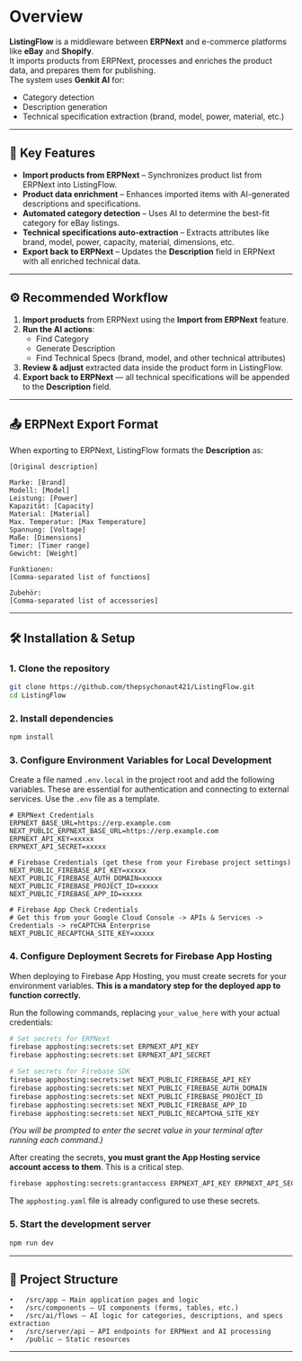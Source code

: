 # Overview

**ListingFlow** is a middleware between **ERPNext** and e-commerce platforms like **eBay** and **Shopify**.  
It imports products from ERPNext, processes and enriches the product data, and prepares them for publishing.  
The system uses **Genkit AI** for:
- Category detection
- Description generation
- Technical specification extraction (brand, model, power, material, etc.)

---

## 🚀 Key Features
- **Import products from ERPNext** – Synchronizes product list from ERPNext into ListingFlow.
- **Product data enrichment** – Enhances imported items with AI-generated descriptions and specifications.
- **Automated category detection** – Uses AI to determine the best-fit category for eBay listings.
- **Technical specifications auto-extraction** – Extracts attributes like brand, model, power, capacity, material, dimensions, etc.
- **Export back to ERPNext** – Updates the **Description** field in ERPNext with all enriched technical data.

---

## ⚙️ Recommended Workflow
1. **Import products** from ERPNext using the **Import from ERPNext** feature.
2. **Run the AI actions**:
   - Find Category
   - Generate Description
   - Find Technical Specs (brand, model, and other technical attributes)
3. **Review & adjust** extracted data inside the product form in ListingFlow.
4. **Export back to ERPNext** — all technical specifications will be appended to the **Description** field.

---

## 📤 ERPNext Export Format

When exporting to ERPNext, ListingFlow formats the **Description** as:

```plaintext
[Original description]

Marke: [Brand]
Modell: [Model]
Leistung: [Power]
Kapazität: [Capacity]
Material: [Material]
Max. Temperatur: [Max Temperature]
Spannung: [Voltage]
Maße: [Dimensions]
Timer: [Timer range]
Gewicht: [Weight]

Funktionen:
[Comma-separated list of functions]

Zubehör:
[Comma-separated list of accessories]
```

---

## 🛠 Installation & Setup

### 1. Clone the repository

```bash
git clone https://github.com/thepsychonaut421/ListingFlow.git
cd ListingFlow
```

### 2. Install dependencies

```bash
npm install
```

### 3. Configure Environment Variables for Local Development

Create a file named `.env.local` in the project root and add the following variables. These are essential for authentication and connecting to external services. Use the `.env` file as a template.

```env
# ERPNext Credentials
ERPNEXT_BASE_URL=https://erp.example.com
NEXT_PUBLIC_ERPNEXT_BASE_URL=https://erp.example.com
ERPNEXT_API_KEY=xxxxx
ERPNEXT_API_SECRET=xxxxx

# Firebase Credentials (get these from your Firebase project settings)
NEXT_PUBLIC_FIREBASE_API_KEY=xxxxx
NEXT_PUBLIC_FIREBASE_AUTH_DOMAIN=xxxxx
NEXT_PUBLIC_FIREBASE_PROJECT_ID=xxxxx
NEXT_PUBLIC_FIREBASE_APP_ID=xxxxx

# Firebase App Check Credentials
# Get this from your Google Cloud Console -> APIs & Services -> Credentials -> reCAPTCHA Enterprise
NEXT_PUBLIC_RECAPTCHA_SITE_KEY=xxxxx
```

### 4. Configure Deployment Secrets for Firebase App Hosting

When deploying to Firebase App Hosting, you must create secrets for your environment variables. **This is a mandatory step for the deployed app to function correctly.**

Run the following commands, replacing `your_value_here` with your actual credentials:

```bash
# Set secrets for ERPNext
firebase apphosting:secrets:set ERPNEXT_API_KEY
firebase apphosting:secrets:set ERPNEXT_API_SECRET

# Set secrets for Firebase SDK
firebase apphosting:secrets:set NEXT_PUBLIC_FIREBASE_API_KEY
firebase apphosting:secrets:set NEXT_PUBLIC_FIREBASE_AUTH_DOMAIN
firebase apphosting:secrets:set NEXT_PUBLIC_FIREBASE_PROJECT_ID
firebase apphosting:secrets:set NEXT_PUBLIC_FIREBASE_APP_ID
firebase apphosting:secrets:set NEXT_PUBLIC_RECAPTCHA_SITE_KEY
```
*(You will be prompted to enter the secret value in your terminal after running each command.)*

After creating the secrets, **you must grant the App Hosting service account access to them**. This is a critical step.

```bash
firebase apphosting:secrets:grantaccess ERPNEXT_API_KEY ERPNEXT_API_SECRET NEXT_PUBLIC_FIREBASE_API_KEY NEXT_PUBLIC_FIREBASE_AUTH_DOMAIN NEXT_PUBLIC_FIREBASE_PROJECT_ID NEXT_PUBLIC_FIREBASE_APP_ID NEXT_PUBLIC_RECAPTCHA_SITE_KEY
```

The `apphosting.yaml` file is already configured to use these secrets.

### 5. Start the development server

```bash
npm run dev
```

---

## 📂 Project Structure
	•	/src/app – Main application pages and logic
	•	/src/components – UI components (forms, tables, etc.)
	•	/src/ai/flows – AI logic for categories, descriptions, and specs extraction
	•	/src/server/api – API endpoints for ERPNext and AI processing
	•	/public – Static resources

---
